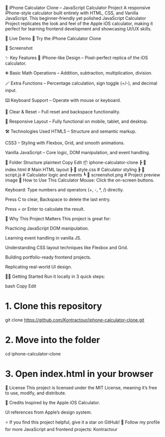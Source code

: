 
📱 iPhone Calculator Clone – JavaScript Calculator Project
A responsive iPhone-style calculator built entirely with HTML, CSS, and Vanilla JavaScript.
This beginner-friendly yet polished JavaScript Calculator Project replicates the look and feel of the Apple iOS calculator, making it perfect for learning frontend development and showcasing UI/UX skills.

🚀 Live Demo
🔗 Try the iPhone Calculator Clone

📸 Screenshot


✨ Key Features
📱 iPhone-like Design – Pixel-perfect replica of the iOS calculator.

➕ Basic Math Operations – Addition, subtraction, multiplication, division.

🪄 Extra Functions – Percentage calculation, sign toggle (+/-), and decimal input.

⌨️ Keyboard Support – Operate with mouse or keyboard.

🔄 Clear & Reset – Full reset and backspace functionality.

📏 Responsive Layout – Fully functional on mobile, tablet, and desktop.

🛠️ Technologies Used
HTML5 – Structure and semantic markup.

CSS3 – Styling with Flexbox, Grid, and smooth animations.

Vanilla JavaScript – Core logic, DOM manipulation, and event handling.

📂 Folder Structure
plaintext
Copy
Edit
📦 iphone-calculator-clone
 ┣ 📜 index.html        # Main HTML layout
 ┣ 📜 style.css         # Calculator styling
 ┣ 📜 script.js         # Calculator logic and events
 ┗ 📜 screenshot.png    # Project preview image
📖 How to Use This Calculator
Mouse: Click the on-screen buttons.

Keyboard: Type numbers and operators (+, -, *, /) directly.

Press C to clear, Backspace to delete the last entry.

Press = or Enter to calculate the result.

🎯 Why This Project Matters
This project is great for:

Practicing JavaScript DOM manipulation.

Learning event handling in vanilla JS.

Understanding CSS layout techniques like Flexbox and Grid.

Building portfolio-ready frontend projects.

Replicating real-world UI design.

🧑‍💻 Getting Started
Run it locally in 3 quick steps:

bash
Copy
Edit
# 1. Clone this repository
git clone https://github.com/Kontractour/iphone-calculator-clone.git

# 2. Move into the folder
cd iphone-calculator-clone

# 3. Open index.html in your browser
📜 License
This project is licensed under the MIT License, meaning it’s free to use, modify, and distribute.

🙌 Credits
Inspired by the Apple iOS Calculator.

UI references from Apple’s design system.

⭐ If you find this project helpful, give it a star on GitHub!
📌 Follow my profile for more JavaScript and frontend projects: Kontractour
